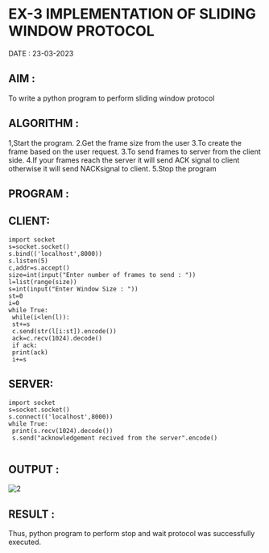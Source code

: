 # EX-3 IMPLEMENTATION OF SLIDING WINDOW PROTOCOL

DATE : 23-03-2023

## AIM :

To write a python program to perform sliding window protocol

## ALGORITHM :

1,Start the program.
2.Get the frame size from the user
3.To create the frame based on the user request.
3.To send frames to server from the client side.
4.If your frames reach the server it will send ACK signal to client otherwise it will send NACKsignal to client.
5.Stop the program

## PROGRAM :

## CLIENT:
```
import socket
s=socket.socket()
s.bind(('localhost',8000))
s.listen(5)
c,addr=s.accept()
size=int(input("Enter number of frames to send : "))
l=list(range(size))
s=int(input("Enter Window Size : "))
st=0
i=0
while True:
 while(i<len(l)):
 st+=s
 c.send(str(l[i:st]).encode())
 ack=c.recv(1024).decode()
 if ack:
 print(ack)
 i+=s
 ```
 
## SERVER:
```
import socket
s=socket.socket()
s.connect(('localhost',8000))
while True: 
 print(s.recv(1024).decode())
 s.send("acknowledgement recived from the server".encode()
 
 ```
## OUTPUT :

![2](https://github.com/Ishu-Vasanth/EX-3/assets/94154614/358dd4c7-8aad-4424-84fa-63459668570c)

## RESULT :
Thus, python program to perform stop and wait protocol was successfully executed.
